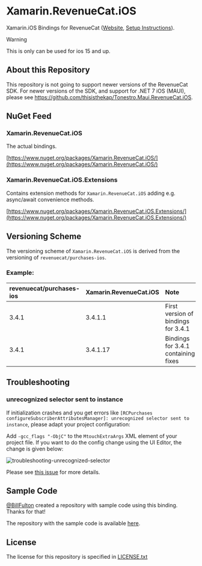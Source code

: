 # Xamarin.RevenueCat.iOS

Xamarin.iOS Bindings for RevenueCat ([Website](https://www.revenuecat.com/), [Setup Instructions](https://docs.revenuecat.com/docs/ios)).

> [!WARNING]
> This is only can be used for ios 15 and up.


## About this Repository

This repository is not going to support newer versions of the RevenueCat SDK. For newer versions of the SDK, and support for .NET 7 iOS (MAUI), please see https://github.com/thisisthekap/Tonestro.Maui.RevenueCat.iOS.

## NuGet Feed

### Xamarin.RevenueCat.iOS

The actual bindings.

[https://www.nuget.org/packages/Xamarin.RevenueCat.iOS/](https://www.nuget.org/packages/Xamarin.RevenueCat.iOS/)

### Xamarin.RevenueCat.iOS.Extensions

Contains extension methods for `Xamarin.RevenueCat.iOS` adding e.g. async/await convenience methods.

[https://www.nuget.org/packages/Xamarin.RevenueCat.iOS.Extensions/](https://www.nuget.org/packages/Xamarin.RevenueCat.iOS.Extensions/)

## Versioning Scheme

The versioning scheme of `Xamarin.RevenueCat.iOS` is derived from the versioning of `revenuecat/purchases-ios`.

### Example:

| revenuecat/purchases-ios | Xamarin.RevenueCat.iOS | Note |
|:--|:--|:--|
| 3.4.1 | 3.4.1.1 | First version of bindings for 3.4.1 |
| 3.4.1 | 3.4.1.17 | Bindings for 3.4.1 containing fixes |

## Troubleshooting

### unrecognized selector sent to instance

If initialization crashes and you get errors like `[RCPurchases configureSubscriberAttributesManager]: unrecognized selector sent to instance`, please adapt your project configuration:

Add `-gcc_flags "-ObjC"` to the `MtouchExtraArgs` XML element of your project file. If you want to do the config change using the UI Editor, the change is given below:

![troubleshooting-unrecognized-selector](readme-images/troubleshooting-unrecognized-selector.png)

Please see [this issue](https://github.com/thisisthekap/Xamarin.RevenueCat.iOS/issues/13) for more details.

## Sample Code

[@BillFulton](https://github.com/BillFulton) created a repository with sample code using this binding. Thanks for that!

The repository with the sample code is available [here](https://github.com/BillFulton/RevenueCatXamarin).

## License

The license for this repository is specified in
[LICENSE.txt](LICENSE.txt)
